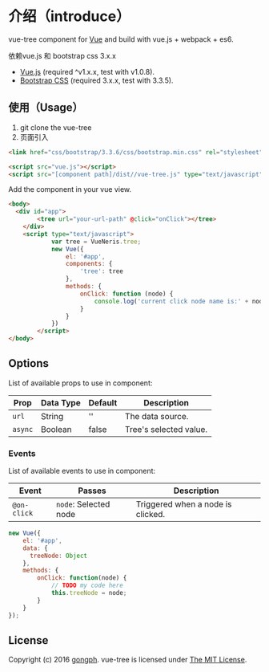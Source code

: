 # 介绍（introduce）
vue-tree component for [Vue](http://vuejs.org/) and build with vue.js + webpack + es6. 

依赖vue.js 和 bootstrap css 3.x.x
* [Vue.js](http://vuejs.org/) (required ^v1.x.x, test with v1.0.8).
* [Bootstrap CSS](http://getbootstrap.com/) (required 3.x.x, test with 3.3.5). 

## 使用（Usage）
1. git clone the vue-tree
2. 页面引入
```html
<link href="css/bootstrap/3.3.6/css/bootstrap.min.css" rel="stylesheet">

<script src="vue.js"></script>
<script src="[component path]/dist//vue-tree.js" type="text/javascript" charset="utf-8"></script>
```

Add the component in your vue view.

```html
<body>
  <div id="app">
		<tree url="your-url-path" @click="onClick"></tree>
	</div>
	<script type="text/javascript">
			var tree = VueNeris.tree;
			new Vue({
				el: '#app',
				components: {
					'tree': tree
				},
				methods: {
					onClick: function (node) {
						console.log('current click node name is:' + node.name);
					}
				}
			})
		</script>
</body>
```

## Options
List of available props to use in component:

Prop        | Data Type         | Default   | Description
----------- | ----------------- | --------- | -----------
`url`       | String            | ''        | The data source.
`async`     | Boolean           | false     | Tree's selected value.

### Events
List of available events to use in component:

Event            | Passes                  | Description
---------------- | ----------------------- | -----------
`@on-click`      | `node`: Selected node   | Triggered when a node is clicked.

```javascript
new Vue({
    el: '#app',
    data: {
      treeNode: Object
    },
    methods: {
        onClick: function(node) {
            // TODO my code here
            this.treeNode = node;
        }
    }
});
```

## License
Copyright (c) 2016 [gongph](http://www.gongph.com/). vue-tree is licensed under [The MIT License](LICENSE).
